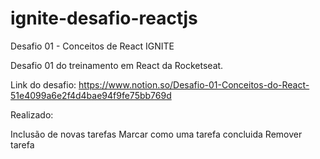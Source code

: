# ignite-desafio-reactjs
Desafio 01 - Conceitos de React IGNITE

Desafio 01 do treinamento em React da Rocketseat.

Link do desafio: https://www.notion.so/Desafio-01-Conceitos-do-React-51e4099a6e2f4d4bae94f9fe75bb769d

Realizado:

Inclusão de novas tarefas
Marcar como uma tarefa concluida
Remover tarefa





